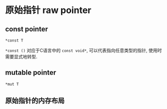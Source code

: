 # 原始指针 raw pointer

## const pointer

`*const T`

`*const ()` 对应于C语言中的 `const void*`, 可以代表指向任意类型的指针, 使用时需要显式地转型.

## mutable pointer

`*mut T`

## 原始指针的内存布局